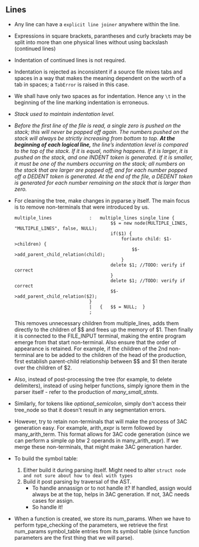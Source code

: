 ## Lines

* Any line can have a `explicit line joiner` anywhere within the line.
* Expressions in square brackets, parantheses and curly brackets may be split into more than one physical lines without using backslash (continued lines)
* Indentation of continued lines is not required.
* Indentation is rejected as inconsistent if a source file mixes tabs and spaces in a way that makes the meaning dependent on the worth of a tab in spaces; a `TabError` is raised in this case.
* We shall have only two spaces as for indentation. Hence any `\t` in the beginning of the line marking indentation is erroneous.
* *Stack used to maintain indentation level.*
* *Before the first line of the file is read, a single zero is pushed on the stack; this will never be popped off again. The numbers pushed on the stack will always be strictly increasing from bottom to top. **At the beginning of each logical line,** the line’s indentation level is compared to the top of the stack. If it is equal, nothing happens. If it is larger, it is pushed on the stack, and one INDENT token is generated. If it is smaller, it must be one of the numbers occurring on the stack; all numbers on the stack that are larger are popped off, and for each number popped off a DEDENT token is generated. At the end of the file, a DEDENT token is generated for each number remaining on the stack that is larger than zero.*
* For cleaning the tree, make changes in pyparse.y itself. The main focus is to remove non-terminals that were introduced by us.

  ```
  multiple_lines              :   multiple_lines single_line {
                                      $$ = new node(MULTIPLE_LINES, "MULTIPLE_LINES", false, NULL);
                                      if($1) {
                                          for(auto child: $1->children) {
                                              $$->add_parent_child_relation(child);
                                          }
                                      delete $1; //TODO: verify if correct
                                      }
                                      delete $1; //TODO: verify if correct
                                      $$->add_parent_child_relation($2);
                              }
                              |   {   $$ = NULL;  }
                              ;
  ```
  This removes unnecessary children from multiple_lines, adds them directly to the children of \$\$ and frees up the memory of \$1. Then finally it is connected to the FILE_INPUT terminal, making the entire program emerge from that start non-terminal. Also ensure that the order of appearance is retained. For example, if the children of the 2nd non-terminal are to be added to the children of the head of the production, first establish parent-child relationship between \$\$ and \$1 then iterate over the children of \$2.
* Also, instead of post-processing the tree (for example, to delete delimiters), instead of using helper functions, simply ignore them in the parser itself - refer to the production of *many_small_stmts*.
* Similarly, for tokens like *optional_semicolon*, simply don't access their tree_node so that it doesn't result in any segmentation errors.
* However, try to retain non-terminals that will make the process of 3AC generation easy. For example, arith_expr is term followed by many_arith_term. This format allows for 3AC code generation (since we can perform a simple *op* btw 2 operands in many_arith_expr). If we merge these non-terminals, that might make 3AC generation harder.
* To build the symbol table:

  1. Either build it during parsing itself. Might need to alter `struct node and not sure about how to deal with types`
  2. Build it post parsing by traversal of the AST.
     * To handle annassign or to not handle it? If handled, assign would always be at the top, helps in 3AC generation. If not, 3AC needs cases for assign.
     * So handle it!
* When a function is created, we store its num_params. When we have to perform type_checking of the parameters, we retrieve the first num_params symbol_table entries from its symbol table (since function parameters are the first thing that we will parse).
